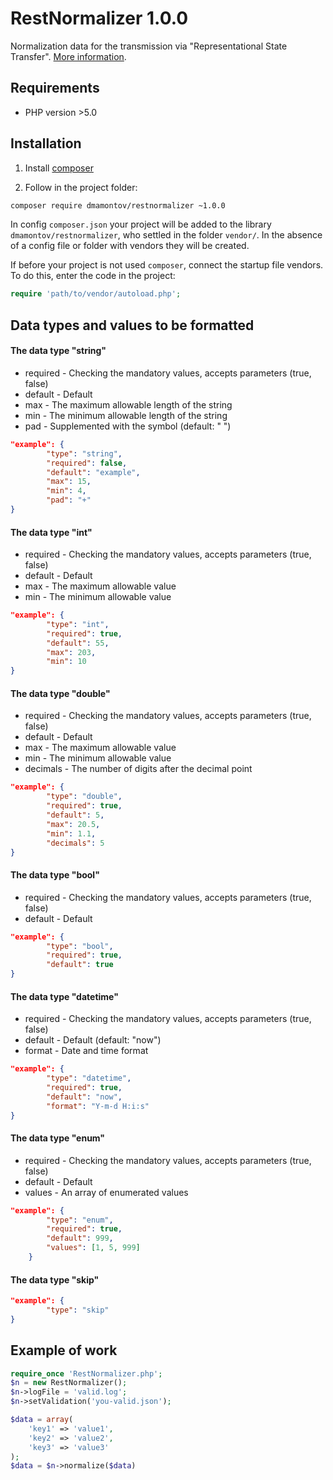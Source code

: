 RestNormalizer 1.0.0
====================

Normalization data for the transmission via "Representational State Transfer". [More information](https://dmamontov.github.io/restnormalizer).

## Requirements
* PHP version >5.0

## Installation

1) Install [composer](https://getcomposer.org/download/)

2) Follow in the project folder:
```bash
composer require dmamontov/restnormalizer ~1.0.0
```

In config `composer.json` your project will be added to the library `dmamontov/restnormalizer`, who settled in the folder `vendor/`. In the absence of a config file or folder with vendors they will be created.

If before your project is not used `composer`, connect the startup file vendors. To do this, enter the code in the project:
```php
require 'path/to/vendor/autoload.php';
```

## Data types and values to be formatted

#### The data type "string"
* required - Checking the mandatory values, accepts parameters (true, false)
* default - Default
* max - The maximum allowable length of the string
* min - The minimum allowable length of the string
* pad - Supplemented with the symbol (default: " ")

```json
"example": {
        "type": "string",
        "required": false,
        "default": "example",
        "max": 15,
        "min": 4,
        "pad": "+"
}
```

#### The data type "int"
* required - Checking the mandatory values, accepts parameters (true, false)
* default - Default
* max - The maximum allowable value
* min - The minimum allowable value

```json
"example": {
        "type": "int",
        "required": true,
        "default": 55,
        "max": 203,
        "min": 10
}
```

#### The data type "double"
* required - Checking the mandatory values, accepts parameters (true, false)
* default - Default
* max - The maximum allowable value
* min - The minimum allowable value
* decimals - The number of digits after the decimal point

```json
"example": {
        "type": "double",
        "required": true,
        "default": 5,
        "max": 20.5,
        "min": 1.1,
        "decimals": 5
}
```
#### The data type "bool"
* required - Checking the mandatory values, accepts parameters (true, false)
* default - Default

```json
"example": {
        "type": "bool",
        "required": true,
        "default": true
}
```
#### The data type "datetime"
* required - Checking the mandatory values, accepts parameters (true, false)
* default - Default (default: "now")
* format - Date and time format

```json
"example": {
        "type": "datetime",
        "required": true,
        "default": "now",
        "format": "Y-m-d H:i:s"
}
```
#### The data type "enum"
* required - Checking the mandatory values, accepts parameters (true, false)
* default - Default
* values - An array of enumerated values

```json
"example": {
        "type": "enum",
        "required": true,
        "default": 999,
        "values": [1, 5, 999]
    }
```
#### The data type "skip"

```json
"example": {
        "type": "skip"
}
```

## Example of work
```php
require_once 'RestNormalizer.php';
$n = new RestNormalizer();
$n->logFile = 'valid.log';
$n->setValidation('you-valid.json');

$data = array(
	'key1' => 'value1',
	'key2' => 'value2',
	'key3' => 'value3'
);
$data = $n->normalize($data)
```
